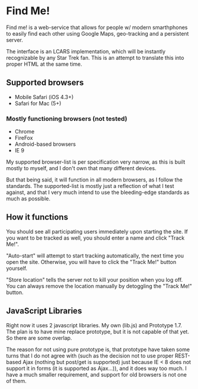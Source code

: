 Find Me!
========

Find me! is a web-service that allows for people w/ modern smarthphones to easily find each other using Google Maps, geo-tracking and a persistent server.

The interface is an LCARS implementation, which will be instantly recognizable by any Star Trek fan. This is an attempt to translate this into proper HTML at the same time.

Supported browsers
------------------

* Mobile Safari (iOS 4.3+)
* Safari for Mac (5+)

### Mostly functioning browsers (not tested)
* Chrome
* FireFox
* Android-based browsers
* IE 9

My supported browser-list is per specification very narrow, as this is built mostly to myself, and I don't own that many different devices.

But that being said, it will function in all modern browsers, as I follow the standards. The supported-list is mostly just a reflection of what I test against, and that I very much intend to use the bleeding-edge standards as much as possible.

How it functions
----------------

You should see all participating users immediately upon starting the site. If you want to be tracked as well, you should enter a name and click "Track Me!".

"Auto-start" will attempt to start tracking automatically, the next time you open the site. Otherwise, you will have to click the "Track Me!" button yourself.

"Store location" tells the server not to kill your position when you log off. You can always remove the location manually by detoggling the "Track Me!" button.

JavaScript Libraries
--------------------

Right now it uses 2 javascript libraries. My own (lib.js) and Prototype 1.7. The plan is to have mine replace prototype, but it is not capable of that yet. So there are some overlap.

The reason for not using pure prototype is, that prototype have taken some turns that I do not agree with (such as the decision not to use proper REST-based Ajax (nothing but post/get is supported) just because IE < 8 does not support it in forms (it is supported as Ajax...)), and it does way too much. I have a much smaller requirement, and support for old browsers is not one of them.
